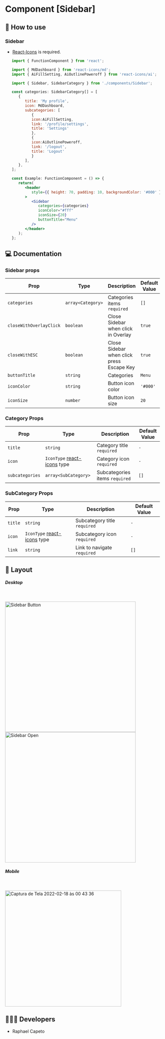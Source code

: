 # Component [Sidebar]


## 🚀 How to use

### Sidebar
 - [React-Icons](https://react-icons.github.io/react-icons/) is required.

```jsx
   import { FunctionComponent } from 'react';

   import { MdDashboard } from 'react-icons/md';
   import { AiFillSetting, AiOutlinePoweroff } from 'react-icons/ai';

   import { Sidebar, SidebarCategory } from './components/Sidebar';

   const categories: SidebarCategory[] = [
      {
         title: 'My profile',
         icon: MdDashboard,
         subcategories: [
            {
            icon:AiFillSetting,
            link: '/profile/settings',
            title: 'Settings' 
            },
            {
            icon:AiOutlinePoweroff,
            link: '/logout',
            title: 'Logout' 
            }
         ],
      },
   ];

   const Example: FunctionComponent = () => {
      return(
         <header
            style={{ height: 70, padding: 10, backgroundColor: '#000' }}
         >
            <Sidebar 
               categories={categories}
               iconColor="#fff"
               iconSize={20}
               buttonTitle="Menu"
            />
         </header>
      );
   };
```

## 💻 Documentation

### Sidebar props

| Prop | Type | Description                                                                                                                                         | Default Value |
| --------- | -------- | ------------------------------------------------------------------------------------------------------------------------------------------------------- | ----------------- |
| `categories`  | `array<Category>` | Categories items `required` | `[]` |
| `closeWithOverlayClick`  | `boolean` | Close Sidebar when click in Overlay | `true` |
| `closeWithESC`  | `boolean` | Close Sidebar when click press Escape Key | `true` |
| `buttonTitle`  | `string` | Categories | `Menu` |
| `iconColor`  | `string` | Button icon color | `'#000'` |
| `iconSize`  | `number` | Button icon size | `20` |

### Category Props

| Prop | Type | Description                                                                                                                                         | Default Value |
| --------- | -------- | ------------------------------------------------------------------------------------------------------------------------------------------------------- | ----------------- |
| `title`  | `string` | Category title `required` | `-` |
| `icon`  | `IconType` [react-icons](https://react-icons.github.io/react-icons/) type | Category icon `required` | `-` |
| `subcategories`  | `array<SubCategory>` | Subcategories items `required` | `[]` |

### SubCategory Props

| Prop | Type | Description                                                                                                                                         | Default Value |
| --------- | -------- | ------------------------------------------------------------------------------------------------------------------------------------------------------- | ----------------- |
| `title`  | `string` | Subcategory title `required` | `-` |
| `icon`  | `IconType` [react-icons](https://react-icons.github.io/react-icons/) type| Subcategory icon `required` | `-` |
| `link`  | `string` | Link to navigate `required` | `[]` |


## 🔖 Layout

<h5>Desktop</h5>
<br/>
<p align="left">
 <img width="425" alt="Sidebar Button" src="https://user-images.githubusercontent.com/61842405/154613351-8ea0d89f-66d2-4529-b51e-44b0d507a3f6.png">
 <br />
 <img width="425" alt="Sidebar Open" src="https://user-images.githubusercontent.com/61842405/154613401-00cc7843-8456-4758-8ae3-1bdc84d81d5f.png">
</p>


<h5>Mobile</h5>
<br/>
<p align="left">
<img width="378" alt="Captura de Tela 2022-02-18 às 00 43 36" src="https://user-images.githubusercontent.com/61842405/154613471-1d62f131-3b5d-426b-8874-b9f002d51df7.png">

</p>


## 👨🏻‍💻 Developers
- Raphael Capeto


